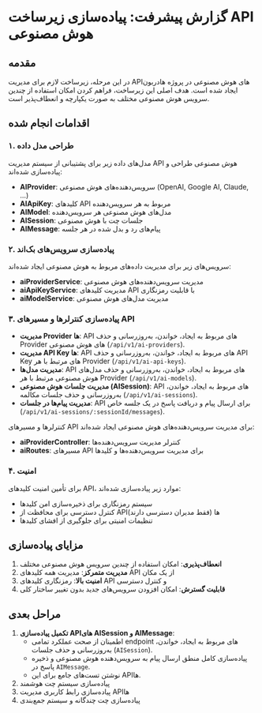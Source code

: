 # گزارش پیشرفت: پیاده‌سازی زیرساخت API هوش مصنوعی

## مقدمه

در این مرحله، زیرساخت لازم برای مدیریت API‌های هوش مصنوعی در پروژه هادربون ایجاد شده است. هدف اصلی این زیرساخت، فراهم کردن امکان استفاده از چندین سرویس هوش مصنوعی مختلف به صورت یکپارچه و انعطاف‌پذیر است.

## اقدامات انجام شده

### ۱. طراحی مدل داده

مدل‌های داده زیر برای پشتیبانی از سیستم مدیریت API هوش مصنوعی طراحی و پیاده‌سازی شده‌اند:

- **AIProvider**: سرویس‌دهنده‌های هوش مصنوعی (OpenAI, Google AI, Claude, ...)
- **AIApiKey**: کلیدهای API مربوط به هر سرویس‌دهنده
- **AIModel**: مدل‌های هوش مصنوعی هر سرویس‌دهنده
- **AISession**: جلسات چت با هوش مصنوعی
- **AIMessage**: پیام‌های رد و بدل شده در هر جلسه

### ۲. پیاده‌سازی سرویس‌های بک‌اند

سرویس‌های زیر برای مدیریت داده‌های مربوط به هوش مصنوعی ایجاد شده‌اند:

- **aiProviderService**: مدیریت سرویس‌دهنده‌های هوش مصنوعی
- **aiApiKeyService**: مدیریت کلیدهای API با قابلیت رمزنگاری
- **aiModelService**: مدیریت مدل‌های هوش مصنوعی

### ۳. پیاده‌سازی کنترلرها و مسیرهای API

- **مدیریت Provider ها**: API های مربوط به ایجاد، خواندن، به‌روزرسانی و حذف Provider های هوش مصنوعی (`/api/v1/ai-providers`).
- **مدیریت API Key ها**: API های مربوط به ایجاد، خواندن، به‌روزرسانی و حذف API Key های مرتبط با هر Provider (`/api/v1/ai-api-keys`).
- **مدیریت مدل‌ها**: API های مربوط به ایجاد، خواندن، به‌روزرسانی و حذف مدل‌های هوش مصنوعی مرتبط با هر Provider (`/api/v1/ai-models`).
- **مدیریت جلسات هوش مصنوعی (AISession)**: API های مربوط به ایجاد، خواندن، به‌روزرسانی و حذف جلسات مکالمه (`/api/v1/ai-sessions`).
- **مدیریت پیام‌ها در جلسات**: API برای ارسال پیام و دریافت پاسخ در یک جلسه خاص (`/api/v1/ai-sessions/:sessionId/messages`).

کنترلرها و مسیرهای API برای مدیریت سرویس‌دهنده‌های هوش مصنوعی ایجاد شده‌اند:

- **aiProviderController**: کنترلر مدیریت سرویس‌دهنده‌ها
- **aiRoutes**: مسیرهای API برای مدیریت سرویس‌دهنده‌ها و کلیدها

### ۴. امنیت

برای تأمین امنیت کلیدهای API، موارد زیر پیاده‌سازی شده‌اند:

- سیستم رمزنگاری برای ذخیره‌سازی امن کلیدها
- کنترل دسترسی برای محافظت از API‌ها (فقط مدیران دسترسی دارند)
- تنظیمات امنیتی برای جلوگیری از افشای کلیدها

## مزایای پیاده‌سازی

1. **انعطاف‌پذیری**: امکان استفاده از چندین سرویس هوش مصنوعی مختلف
2. **مدیریت متمرکز**: مدیریت همه کلیدهای API از یک مکان
3. **امنیت بالا**: رمزنگاری کلیدهای API و کنترل دسترسی
4. **قابلیت گسترش**: امکان افزودن سرویس‌های جدید بدون تغییر ساختار کلی

## مراحل بعدی

1.  **تکمیل پیاده‌سازی APIهای AISession و AIMessage**:
    *   اطمینان از صحت عملکرد تمامی endpoint های مربوط به ایجاد، خواندن، به‌روزرسانی و حذف جلسات (`AISession`).
    *   پیاده‌سازی کامل منطق ارسال پیام به سرویس‌دهنده هوش مصنوعی و ذخیره پاسخ در `AIMessage`.
    *   نوشتن تست‌های جامع برای این APIها.
2. پیاده‌سازی سیستم چت هوشمند
3. پیاده‌سازی رابط کاربری مدیریت API‌ها
4. پیاده‌سازی چت چندگانه و سیستم جمع‌بندی